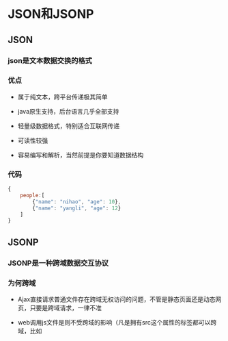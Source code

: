 # JSON和JSONP

## JSON

### json是文本数据交换的格式

### 优点

- 属于纯文本，跨平台传递极其简单

- java原生支持，后台语言几乎全部支持

- 轻量级数据格式，特别适合互联网传递

- 可读性较强

- 容易编写和解析，当然前提是你要知道数据结构

### 代码

```javascript
{
	people:[
		{"name": "nihao", "age": 10},
		{"name": "yangli", "age": 12}	
	]
}
```

## JSONP

### JSONP是一种跨域数据交互协议

### 为何跨域
 
- Ajax直接请求普通文件存在跨域无权访问的问题，不管是静态页面还是动态网页，只要是跨域请求，一律不准

- web调用js文件是则不受跨域的影响（凡是拥有src这个属性的标签都可以跨域，比如<script>,<img>,<iframe>）;

- 如果想通过纯web端(activeX控件，服务器代理，websocket不算)，跨域访问数据只有一种可能，那就是在远程服务器上设法把数据装进js格式的文件中，供用户调用和进一步的处理。

- 恰好我们有一种叫做JSON的纯字符格式可以简洁的描述复杂数据，更妙的是JSON还被js原生支持，所以在客户端里可以随心所欲的处理这种格式的数据。

- web端用调用脚本一模一样的方式，来调用跨域服务器上的动态生成的js文件（一般以JSON为后缀），目的就在把客户端需要的数据装入进去。

- 为了便于客户端使用数据，逐渐形成了一种非正式传输协议，人们把它称作JSONP，该协议的一个要点就是允许用户传递一个callback参数给服务器，然后服务器返回数据时，会将这个callback参数作为函数名来包裹住JSON数据，这样客户端就可以随意指定自己的函数来自动返回数据了。

jsonp的客户端具体实现：

### example1

远程服务器remotesever.com根目录下有个remote.js文件代码如下：

```javascript
	alert("我是远程文件");
```
本地服务器localserver.com下有个jsonp.html文件代码如下：

```html
<!DOCTYPE html>
<html lang="en">
<head>
    <meta charset="UTF-8">
    <title></title>
    <script src="http://remoteserver.com/remote.js"></script>
</head>
<body>
</body>
</html>
```
这样会弹出一个提示窗口，显示跨域成功

### example2

本地服务器localserver.com下有个jsonp.html文件代码如下：

```javascript
<!DOCTYPE html>
<html lang="en">
<head>
    <meta charset="UTF-8">
    <title></title>
    <script>
        var localHandler = function(data){
            alert('我是本地函数，可以被跨域的' +
                    'remote.js文件调用，远程js带来的' +
                    '数据是：' + data.result);
        }
    </script>
    <script src="http://remoteserver.com/remote.js"></script>
</head>
<body>
</body>
</html>

```

remote.js文件代码如下

```javascript
	localHandler({"result":""我是远程js带来的数据});
	
```

### example3

我们看到调用的URL传递了一个code参数，告诉服务器我需要查询的是CA1998航班的信息，而callback参数则告诉服务器，本地函数叫做fightHandler

```javascript
<!DOCTYPE html>
<html lang="en">
<head>
    <meta charset="UTF-8">
    <title></title>
    <script>
        var flightHandler = function(data) {
            alert('你查询的航班结果是：票价 ' +
                    data.price + ' 元，' + '余票 '
                    + data.tickets + ' 张。');
        };

        var url = "http://flightQuert.com/jsonp/flightResult.aspx?"
        + "code= CA1998&callback = flightHandler"

        var script = document.createElement("script");
        script.setAttribute('src', url);
        document.getElementsByTagName('head')[0].appendChild(script);
    </script>
</head>
<body>

</body>
</html>

```

```javascript
flightHandler({
    "code": "CA1998",
    "price": 1780,
    "tickets": 5
});
```





































